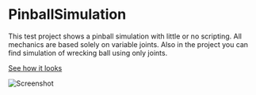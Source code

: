 # PinballSimulation
This test project shows a pinball simulation with little or no scripting. All mechanics are based solely on variable joints. Also in the project you can find simulation of wrecking ball using only joints.
<p><a href="https://simmer.io/@KrissMiss/pinball-simulation"> See how it looks </a></p>
<p><img src="https://user-images.githubusercontent.com/55649875/143191607-715f8aac-b559-46fb-885e-d070a99551ec.png" alt="Screenshot"></p>
